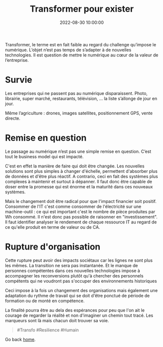 ﻿---
title: Transformer pour exister
description: "Tranformer s'est survivre à cette révolution numérique. Pour se faire, le chemin n'est pas simplement technique : il faut d'adapter."
date: 2022-08-30 10:00:00
categories: [DevOps]
img_path: /assets/img/
image:
  path: Transformer-pour-exister.png
  alt: Transformer pour exister (Généré par Neo)
---

Transformer, le terme est en fait faible au regard du challenge qu’impose le numérique. L’objet n’est pas temps de s’adapter
à de nouvelles technologies. Il est question de mettre le numérique au cœur de la valeur de l’entreprise.

# Survie

Les entreprises qui ne passent pas au numérique disparaissent. Photo, librairie, super marché, restaurants, télévision, …
la liste s’allonge de jour en jour.

Même l’agriculture : drones, images satellites, positionnement GPS, vente directe.

# Remise en question

Le passage au numérique n’est pas une simple remise en question. C’est tout le business model qui est impacté.

C'est en effet la manière de faire qui doit être changée. Les nouvelles solutions sont plus simples à changer d'échelle,
permettent d'absorber plus de données et d'être plus réactif. A contrario, ceci en fait des systèmes plus complexes à maintenir
et surtout à dépanner. Il faut donc être capable de doser entre la promesse qui est énorme et la maturité dans ces nouveaux
systèmes.

Mais le changement doit être radical pour que l'impact financier soit positif. Consommer de l'IT c'est comme consommer de
l'électricité sur une machine-outil : ce qui est important c'est le nombre de pièce produites par Wh consommé. Il n'est donc
pas possible de raisonner en "investissement". Il faut identifier analyser le rendement de chaque ressource IT au regard de ce
qu'elle produit en terme de valeur ou de CA.

# Rupture d'organisation

Cette rupture peut avoir des impacts sociétaux car les lignes ne sont plus les mêmes. La transition ne sera pas instantanée.
Et le manque de personnes compétentes dans ces nouvelles technologies impose à accompagner les reconversions
plutôt qu'à chercher des personnels compétents qui ne voudront pas s'occuper des environnements historiques

Ceci impose à la fois un changement des organisations mais également une adaptation du rythme de travail qui se doit d'être
ponctué de période de formation ou de monté en compétence.

La finalité pourra être au dela des espérances pour peu que l'on ait le courage de regarder la réalité et non d'imaginer un
chemin tout tracé. Les marqueurs sont là mais chacun doit trouver sa voie.

> #Transfo #Resilience #Humain

Go back [home](/).
